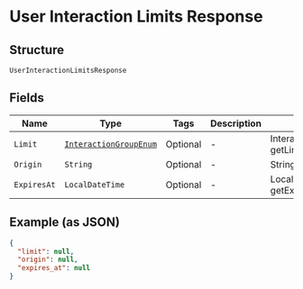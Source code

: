 
# User Interaction Limits Response

## Structure

`UserInteractionLimitsResponse`

## Fields

| Name | Type | Tags | Description | Getter | Setter |
|  --- | --- | --- | --- | --- | --- |
| `Limit` | [`InteractionGroupEnum`](../../doc/models/interaction-group-enum.md) | Optional | - | InteractionGroupEnum getLimit() | setLimit(InteractionGroupEnum limit) |
| `Origin` | `String` | Optional | - | String getOrigin() | setOrigin(String origin) |
| `ExpiresAt` | `LocalDateTime` | Optional | - | LocalDateTime getExpiresAt() | setExpiresAt(LocalDateTime expiresAt) |

## Example (as JSON)

```json
{
  "limit": null,
  "origin": null,
  "expires_at": null
}
```

